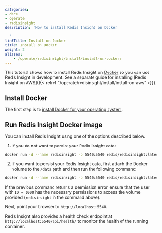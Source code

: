 ```yaml
---
categories:
- docs
- operate
- redisinsight
description: 'How to install Redis Insight on Docker

  '
linkTitle: Install on Docker
title: Install on Docker
weight: 2
aliases:
    - /operate/redisinsight/install/install-on-docker/
---
```

This tutorial shows how to install Redis Insight on [Docker](https://www.docker.com/) so you can use Redis Insight in development.
See a separate guide for installing [Redis Insight on AWS]({{< relref "/operate/redisinsight/install/install-on-aws" >}}).

## Install Docker

The first step is to [install Docker for your operating system](https://docs.docker.com/install/). 

## Run Redis Insight Docker image

You can install Redis Insight using one of the options described below.

1. If you do not want to persist your Redis Insight data:

```bash
docker run -d --name redisinsight -p 5540:5540 redis/redisinsight:latest
```
2. If you want to persist your Redis Insight data, first attach the Docker volume to the `/data` path and then run the following command:

```bash
docker run -d --name redisinsight -p 5540:5540 redis/redisinsight:latest -v redisinsight:/data
```

If the previous command returns a permission error, ensure that the user with `ID = 1000` has the necessary permissions to access the volume provided (`redisinsight` in the command above).

Next, point your browser to `http://localhost:5540`.

Redis Insight also provides a health check endpoint at `http://localhost:5540/api/health/` to monitor the health of the running container.
